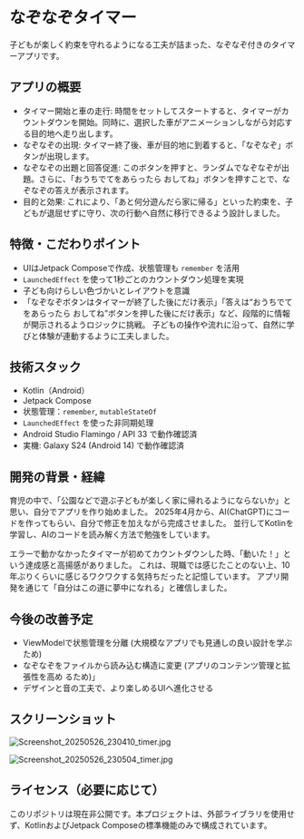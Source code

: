 # なぞなぞタイマー

子どもが楽しく約束を守れるようになる工夫が詰まった、なぞなぞ付きのタイマーアプリです。

## アプリの概要

- タイマー開始と車の走行: 時間をセットしてスタートすると、タイマーがカウントダウンを開始。同時に、選択した車がアニメーションしながら対応する目的地へ走り出します。
- なぞなぞの出現: タイマー終了後、車が目的地に到着すると、「なぞなぞ」ボタンが出現します。
- なぞなぞの出題と回答促進: このボタンを押すと、ランダムでなぞなぞが出題。さらに、「おうちでてをあらったら おしてね」ボタンを押すことで、なぞなぞの答えが表示されます。
- 目的と効果: これにより、「あと何分遊んだら家に帰る」といった約束を、子どもが退屈せずに守り、次の行動へ自然に移行できるよう設計しました。

## 特徴・こだわりポイント

- UIはJetpack Composeで作成、状態管理も `remember` を活用
- `LaunchedEffect` を使って1秒ごとのカウントダウン処理を実現
- 子ども向けらしい色づかいとレイアウトを意識
- 「なぞなぞボタンはタイマーが終了した後にだけ表示」「答えは“おうちでてをあらったら おしてね”ボタンを押した後にだけ表示」など、段階的に情報が開示されるようロジックに挑戦。
  子どもの操作や流れに沿って、自然に学びと体験が連動するように工夫しました。

## 技術スタック

- Kotlin（Android）
- Jetpack Compose
- 状態管理：`remember`, `mutableStateOf`
- `LaunchedEffect` を使った非同期処理
- Android Studio Flamingo / API 33 で動作確認済
- 実機: Galaxy S24 (Android 14) で動作確認済

## 開発の背景・経緯

育児の中で、「公園などで遊ぶ子どもが楽しく家に帰れるようにならないか」と思い、自分でアプリを作り始めました。
2025年4月から、AI(ChatGPT)にコードを作ってもらい、自分で修正を加えながら完成させました。
並行してKotlinを学習し、AIのコードを読み解く方法で勉強をしています。

エラーで動かなかったタイマーが初めてカウントダウンした時、「動いた！」という達成感と高揚感がありました。
これは、現職では感じたことのない上、10年ぶりくらいに感じるワクワクする気持ちだったと記憶しています。
アプリ開発を通じて「自分はこの道に夢中になれる」と確信しました。

## 今後の改善予定

- ViewModelで状態管理を分離 (大規模なアプリでも見通しの良い設計を学ぶため)
- なぞなぞをファイルから読み込む構造に変更 (アプリのコンテンツ管理と拡張性を高め るため)」
- デザインと音の工夫で、より楽しめるUIへ進化させる

## スクリーンショット

![Screenshot_20250526_230410_timer.jpg](https://github.com/user-attachments/assets/53bb72d2-4123-449a-a61f-7c8ccedb7c09)

![Screenshot_20250526_230504_timer.jpg](https://github.com/user-attachments/assets/146289a9-544d-4871-a005-6cf22ebaa411)





## ライセンス（必要に応じて）

このリポジトリは現在非公開です。本プロジェクトは、外部ライブラリを使用せず、KotlinおよびJetpack Composeの標準機能のみで構成されています。
